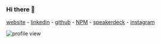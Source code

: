 ### Hi there 🍻

[website](http://www.tiagoporto.com/) - [linkedin](www.linkedin.com/in/tiagoporto) - [github](https://github.com/tiagoporto) - [NPM](https://www.npmjs.com/~tiagoporto) - [speakerdeck](https://speakerdeck.com/tiagoporto) - [instagram](https://www.instagram.com/beer_or_bust/)



![profile view](https://profile-counter.glitch.me/tiagoporto/count.svg)

<!--
**tiagoporto/tiagoporto** is a ✨ _special_ ✨ repository because its `README.md` (this file) appears on your GitHub profile.

Here are some ideas to get you started:

- 🔭 I’m currently working on ...
- 🌱 I’m currently learning ...
- 👯 I’m looking to collaborate on ...
- 🤔 I’m looking for help with ...
- 💬 Ask me about ...
- 📫 How to reach me: ...
- 😄 Pronouns: ...
- ⚡ Fun fact: ...
-->
